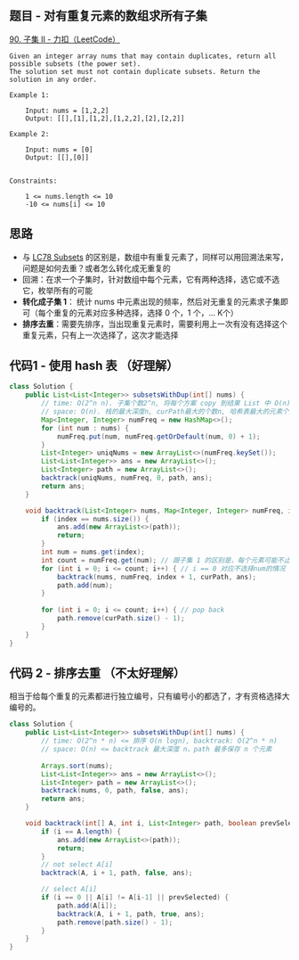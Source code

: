 ## 题目 - 对有重复元素的数组求所有子集

[90. 子集 II - 力扣（LeetCode）](https://leetcode.cn/problems/subsets-ii/description/)

```
Given an integer array nums that may contain duplicates, return all possible subsets (the power set).
The solution set must not contain duplicate subsets. Return the solution in any order.

Example 1:
	
	Input: nums = [1,2,2]
	Output: [[],[1],[1,2],[1,2,2],[2],[2,2]]

Example 2:
	
	Input: nums = [0]
	Output: [[],[0]]
 

Constraints:
	
	1 <= nums.length <= 10
	-10 <= nums[i] <= 10
```

## 思路

- 与 [LC78 Subsets](LC78%20Subsets.md) 的区别是，数组中有重复元素了，同样可以用回溯法来写，问题是如何去重？或者怎么转化成无重复的
- 回溯：在求一个子集时，针对数组中每个元素，它有两种选择，选它或不选它，枚举所有的可能
- **转化成子集 1**： 统计 nums 中元素出现的频率，然后对无重复的元素求子集即可（每个重复的元素对应多种选择，选择 0 个，1 个，... K个）
- **排序去重**：需要先排序，当出现重复元素时，需要利用上一次有没有选择这个重复元素，只有上一次选择了，这次才能选择

## 代码1 - 使用 hash 表 （好理解）

```java
class Solution {
    public List<List<Integer>> subsetsWithDup(int[] nums) {
        // time: O(2^n n). 子集个数2^n, 将每个方案 copy 到结果 List 中 O(n). 
        // space: O(n). 栈的最大深度n, curPath最大的个数n, 哈希表最大的元素个数 n
        Map<Integer, Integer> numFreq = new HashMap<>();
        for (int num : nums) {
            numFreq.put(num, numFreq.getOrDefault(num, 0) + 1);
        }
        List<Integer> uniqNums = new ArrayList<>(numFreq.keySet());
        List<List<Integer>> ans = new ArrayList<>();
        List<Integer> path = new ArrayList<>();
        backtrack(uniqNums, numFreq, 0, path, ans);
        return ans;
    }

    void backtrack(List<Integer> nums, Map<Integer, Integer> numFreq, int index, List<Integer> path, List<List<Integer>> ans) {
        if (index == nums.size()) {
            ans.add(new ArrayList<>(path));
            return;
        }
        int num = nums.get(index);
        int count = numFreq.get(num); // 跟子集 1 的区别是，每个元素可能不止一种选择了，可以选多个
        for (int i = 0; i <= count; i++) { // i == 0 对应不选择num的情况
            backtrack(nums, numFreq, index + 1, curPath, ans);
            path.add(num);
        }
        
        for (int i = 0; i <= count; i++) { // pop back
            path.remove(curPath.size() - 1);
        }
    }
}
```

## 代码 2 - 排序去重 （不太好理解）

相当于给每个重复的元素都进行独立编号，只有编号小的都选了，才有资格选择大编号的。

```java
class Solution {
    public List<List<Integer>> subsetsWithDup(int[] nums) {
	    // time: O(2^n * n) <= 排序 O(n logn), backtrack: O(2^n * n)
	    // space: O(n) <= backtrack 最大深度 n，path 最多保存 n 个元素
	    
        Arrays.sort(nums);
        List<List<Integer>> ans = new ArrayList<>();
        List<Integer> path = new ArrayList<>();
        backtrack(nums, 0, path, false, ans);
        return ans;
    }

    void backtrack(int[] A, int i, List<Integer> path, boolean prevSelected, List<List<Integer>> ans) {
        if (i == A.length) {
            ans.add(new ArrayList<>(path));
            return;
        }
        // not select A[i]
        backtrack(A, i + 1, path, false, ans);

        // select A[i]
        if (i == 0 || A[i] != A[i-1] || prevSelected) {
            path.add(A[i]);
            backtrack(A, i + 1, path, true, ans);
            path.remove(path.size() - 1);
        }
    }
}
```